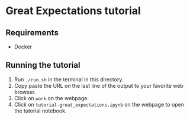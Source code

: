 # Great Expectations tutorial

## Requirements

- Docker

## Running the tutorial

1. Run `./run.sh` in the terminal in this directory.
2. Copy paste the URL on the last line of the output to your favorite web browser.
3. Click on `work` on the webpage.
4. Click on `tutorial-great_expectations.ipynb` on the webpage to open the tutorial notebook.

